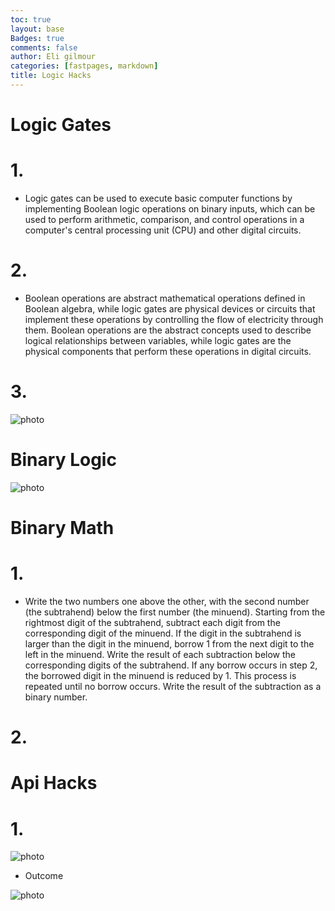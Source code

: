 ```yaml
---
toc: true
layout: base
Badges: true
comments: false
author: Eli gilmour
categories: [fastpages, markdown]
title: Logic Hacks
---
```


# Logic Gates

# 1. 

- Logic gates can be used to execute basic computer functions by implementing Boolean logic operations on binary inputs, which can be used to perform arithmetic, comparison, and control operations in a computer's central processing unit (CPU) and other digital circuits.

# 2.

- Boolean operations are abstract mathematical operations defined in Boolean algebra, while logic gates are physical devices or circuits that implement these operations by controlling the flow of electricity through them. Boolean operations are the abstract concepts used to describe logical relationships between variables, while logic gates are the physical components that perform these operations in digital circuits.

# 3.

![photo]({{site.baseurl}}/images/grades.png)

# Binary Logic

![photo]({{site.baseurl}}/images/quizscore.png)

# Binary Math

# 1. 

- Write the two numbers one above the other, with the second number (the subtrahend) below the first number (the minuend). Starting from the rightmost digit of the subtrahend, subtract each digit from the corresponding digit of the minuend. If the digit in the subtrahend is larger than the digit in the minuend, borrow 1 from the next digit to the left in the minuend. Write the result of each subtraction below the corresponding digits of the subtrahend. If any borrow occurs in step 2, the borrowed digit in the minuend is reduced by 1. This process is repeated until no borrow occurs.
Write the result of the subtraction as a binary number.

# 2. 


# Api Hacks

# 1. 

![photo]({{site.baseurl}}/images/panda.png)

- Outcome

![photo]({{site.baseurl}}/images/outcome.png)


